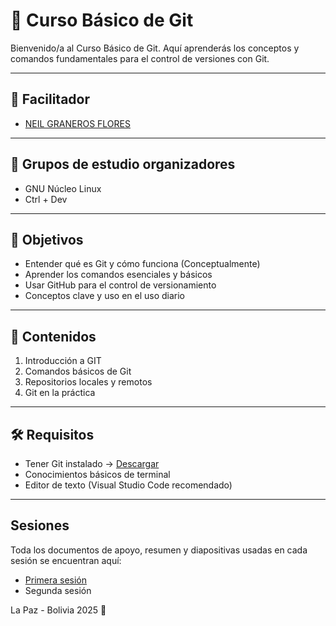 # 📘 Curso Básico de Git

Bienvenido/a al Curso Básico de Git. Aquí aprenderás los conceptos y comandos fundamentales para el control de versiones con Git.

---
## 👥 Facilitador

- [NEIL GRANEROS FLORES](https://github.com/reveluv1814)

---

## 🔰 Grupos de estudio organizadores

- GNU Núcleo Linux
- Ctrl + Dev
---

## 🎯 Objetivos

- Entender qué es Git y cómo funciona (Conceptualmente)
- Aprender los comandos esenciales y básicos
- Usar GitHub para el control de versionamiento
- Conceptos clave y uso en el uso diario

---

## 🧱 Contenidos

1. Introducción a GIT
2. Comandos básicos de Git
3. Repositorios locales y remotos
4. Git en la práctica

---

## 🛠️ Requisitos

- Tener Git instalado → [Descargar](https://git-scm.com/downloads)
- Conocimientos básicos de terminal
- Editor de texto (Visual Studio Code recomendado)


---

## Sesiones
Toda los documentos de apoyo, resumen y diapositivas usadas en cada sesión se encuentran aquí:
- [Primera sesión](./sesion-1/SESION1.md)
- Segunda sesión

La Paz - Bolivia 2025 🚀
